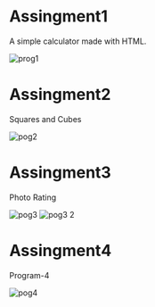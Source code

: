 
# Assingment1 
A simple calculator made with HTML.

![prog1](https://github.com/NandeeshJKalakatti/WEB-TECHNOLOGY/assets/102343556/cd311960-58c9-4767-aa31-d844fdcf2347)
# Assingment2
Squares and Cubes

![pog2](https://github.com/NandeeshJKalakatti/WEB-TECHNOLOGY/assets/102343556/44770245-faa0-4217-abfc-4bb4fb629272)
# Assingment3
Photo Rating

![pog3](https://github.com/NandeeshJKalakatti/WEB-TECHNOLOGY/assets/102343556/bc30944b-cb4a-454b-8dc8-1b9107803014)
![pog3 2](https://github.com/NandeeshJKalakatti/WEB-TECHNOLOGY/assets/102343556/44f567fd-87ee-4af6-8dab-e2f321bc2bed)

# Assingment4
Program-4

![pog4](https://github.com/NandeeshJKalakatti/WEB-TECHNOLOGY/assets/102343556/3e5a9207-b1e2-48b4-91ee-f35e197a5408)
